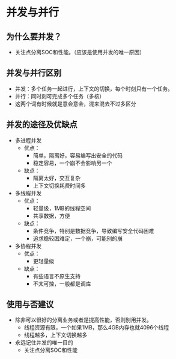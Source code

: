# 并发与并行
## 为什么要并发？
- 关注点分离SOC和性能。（应该是使用并发的唯一原因）
## 并发与并行区别
- 并发：多个任务一起进行，上下文的切换，每个时刻只有一个任务。
- 并行：同时刻可完成多个任务（多核）
- 这两个词有时候就是意会意会，混来混去不过多区分

## 并发的途径及优缺点
- 多进程并发
  - 优点：
    - 简单，隔离好，容易编写出安全的代码
    - 稳定容易，一个崩不会影响另一个
  - 缺点：
    - 隔离太好，交互复杂
    - 上下文切换耗费时间多
- 多线程并发
  - 优点：
    - 轻量级，1MB的线程空间
    - 共享数据，方便
  - 缺点：
    - 条件竞争，特别是数据竞争，导致编写安全代码困难
    - 追求稳较困难定，一个崩，可能别的崩
- 多协程并发
  - 优点：
    - 更轻量级
  - 缺点：
    - 有些语言不原生支持
    - 不太可控，一般都是调库

## 使用与否建议
- 除非可以很好的分离业务或者是提高性能，否则别用并发。
  - 线程资源有限，一个如果1MB，那么4GB内存也就4096个线程
  - 线程越多，上下文切换越多
- 永远记住并发的唯一目的
  - 关注点分离SOC和性能